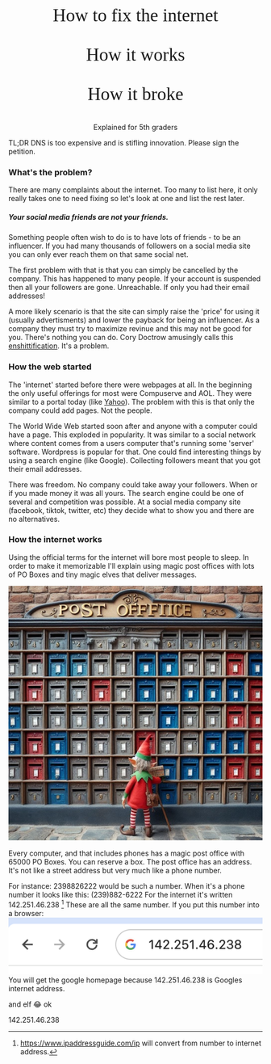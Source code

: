 <p style="text-align: center;font-family: 'Palatino';font-size:36px;">
How to fix the internet
</p><p style="text-align: center;font-family: 'Palatino';font-size:36px;">
How it works
</p><p style="text-align: center;font-family: 'Palatino';font-size:36px;">
How it broke
</p></p><p style="text-align: center;">
Explained for 5th graders
</p>

TL;DR DNS is too expensive and is stifling innovation. Please sign the petition.

### What's the problem?
There are many complaints about the internet. Too many to list here, it only really takes one to need fixing so let's look at one and list the rest later.

##### Your social media friends are not your friends. 
Something people often wish to do is to have lots of friends - to be an influencer. If you had many thousands of followers on a social media site you can only ever reach them on that same social net. 

The first problem with that is that you can simply be cancelled by the company. This has happened to many people. If your account is suspended then all your followers are gone. Unreachable. If only you had their email addresses!

A more likely scenario is that the site can simply raise the 'price' for using it (usually advertisments) and lower the payback for being an influencer. As a company they must try to maximize revinue and this may not be good for you. There's nothing you can do. Cory Doctrow amusingly calls this [enshittification](https://pluralistic.net/2023/01/21/potemkin-ai/#hey-guys). It's a problem.

### How the web started

The 'internet' started before there were webpages at all. In the beginning the only useful offerings for most were Compuserve and AOL. They were similar to a portal today (like [Yahoo](https://yahoo.com)). The problem with this is that only the company could add pages. Not the people.

The World Wide Web started soon after and anyone with a computer could have a page. This exploded in popularity. It was similar to a social network where content comes from a users computer that's running some 'server' software. Wordpress is popular for that. One could find interesting things by using a search engine (like Google). Collecting followers meant that you got their email addresses.

There was freedom. No company could take away your followers. When or if you made money it was all yours. The search engine could be one of several and competition was possible. At a social media company site (facebook, tiktok, twitter, etc) they decide what to show you and there are no alternatives.

### How the internet works

Using the official terms for the internet will bore most people to sleep. In order to make it memorizable I'll explain using magic post offices with lots of PO Boxes and tiny magic elves that deliver messages.

![A wall of post office boxes with a very tiny magic elf](/ElfBoxes1.jpeg)

Every computer, and that includes phones has a magic post office with 65000 PO Boxes. You can reserve a box. The post office has an address. It's  not like a street address but very much like a phone number.

For instance: 2398826222 would be such a number. When it's a phone number it looks like this: (239)882-6222  For the internet it's written 142.251.46.238 [^1] These are all the same number. If you put this number into a browser:
![google](/ip-of-google.png)
You will get the google homepage because 142.251.46.238 is Googles internet address.
 
 and elf :joy: ok

[^1]: https://www.ipaddressguide.com/ip will convert from number to internet address. 





142.251.46.238

